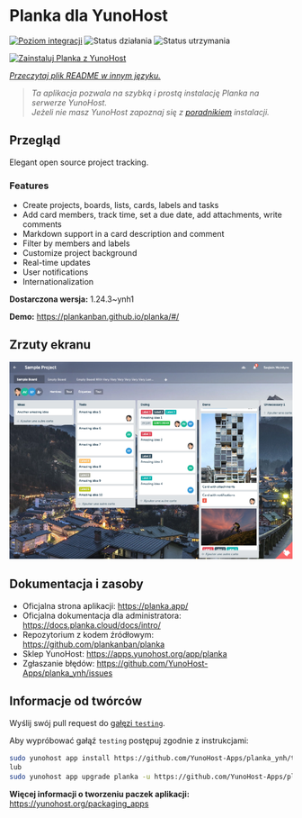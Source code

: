 <!--
To README zostało automatycznie wygenerowane przez <https://github.com/YunoHost/apps/tree/master/tools/readme_generator>
Nie powinno być ono edytowane ręcznie.
-->

# Planka dla YunoHost

[![Poziom integracji](https://apps.yunohost.org/badge/integration/planka)](https://ci-apps.yunohost.org/ci/apps/planka/)
![Status działania](https://apps.yunohost.org/badge/state/planka)
![Status utrzymania](https://apps.yunohost.org/badge/maintained/planka)

[![Zainstaluj Planka z YunoHost](https://install-app.yunohost.org/install-with-yunohost.svg)](https://install-app.yunohost.org/?app=planka)

*[Przeczytaj plik README w innym języku.](./ALL_README.md)*

> *Ta aplikacja pozwala na szybką i prostą instalację Planka na serwerze YunoHost.*  
> *Jeżeli nie masz YunoHost zapoznaj się z [poradnikiem](https://yunohost.org/install) instalacji.*

## Przegląd

Elegant open source project tracking.

### Features

- Create projects, boards, lists, cards, labels and tasks
- Add card members, track time, set a due date, add attachments, write comments
- Markdown support in a card description and comment
- Filter by members and labels
- Customize project background
- Real-time updates
- User notifications
- Internationalization


**Dostarczona wersja:** 1.24.3~ynh1

**Demo:** <https://plankanban.github.io/planka/#/>

## Zrzuty ekranu

![Zrzut ekranu z Planka](./doc/screenshots/screenshot.png)

## Dokumentacja i zasoby

- Oficjalna strona aplikacji: <https://planka.app/>
- Oficjalna dokumentacja dla administratora: <https://docs.planka.cloud/docs/intro/>
- Repozytorium z kodem źródłowym: <https://github.com/plankanban/planka>
- Sklep YunoHost: <https://apps.yunohost.org/app/planka>
- Zgłaszanie błędów: <https://github.com/YunoHost-Apps/planka_ynh/issues>

## Informacje od twórców

Wyślij swój pull request do [gałęzi `testing`](https://github.com/YunoHost-Apps/planka_ynh/tree/testing).

Aby wypróbować gałąź `testing` postępuj zgodnie z instrukcjami:

```bash
sudo yunohost app install https://github.com/YunoHost-Apps/planka_ynh/tree/testing --debug
lub
sudo yunohost app upgrade planka -u https://github.com/YunoHost-Apps/planka_ynh/tree/testing --debug
```

**Więcej informacji o tworzeniu paczek aplikacji:** <https://yunohost.org/packaging_apps>
